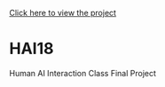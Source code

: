 [Click here to view the project](https://parmita52.github.io/HAI18/)

# HAI18
Human AI Interaction Class Final Project
